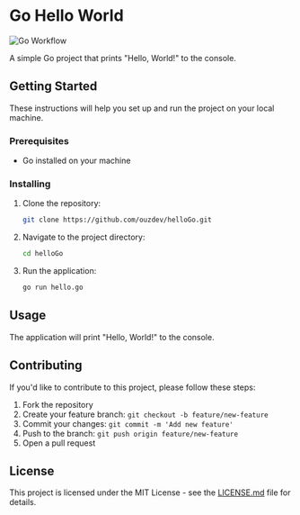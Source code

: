 # Go Hello World
![Go Workflow](https://github.com/ouzdev/helloGo/workflows/Go/badge.svg)


A simple Go project that prints "Hello, World!" to the console.

## Getting Started

These instructions will help you set up and run the project on your local machine.

### Prerequisites

- Go installed on your machine

### Installing

1. Clone the repository:

    ```bash
    git clone https://github.com/ouzdev/helloGo.git
    ```

2. Navigate to the project directory:

    ```bash
    cd helloGo
    ```

3. Run the application:

    ```bash
    go run hello.go
    ```

## Usage

The application will print "Hello, World!" to the console.

## Contributing

If you'd like to contribute to this project, please follow these steps:

1. Fork the repository
2. Create your feature branch: `git checkout -b feature/new-feature`
3. Commit your changes: `git commit -m 'Add new feature'`
4. Push to the branch: `git push origin feature/new-feature`
5. Open a pull request

## License

This project is licensed under the MIT License - see the [LICENSE.md](LICENSE.md) file for details.
